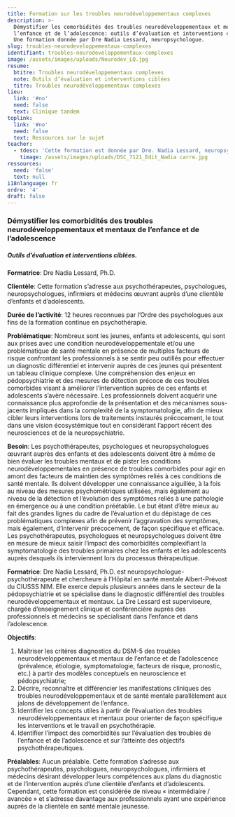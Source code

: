 ```yaml
---
title: Formation sur les troubles neurodéveloppementaux complexes
description: >-
  Démystifier les comorbidités des troubles neurodéveloppementaux et mentaux de
  l’enfance et de l’adolescence: outils d’évaluation et interventions ciblées.
  Une formation donnée par Dre Nadia Lessard, neuropsychologue.
slug: troubles-neurodeveloppementaux-complexes
identifiant: troubles-neurodeveloppementaux-complexes
image: /assets/images/uploads/Neurodev_LQ.jpg
resume:
  btitre: Troubles neurodéveloppementaux complexes
  note: Outils d’évaluation et interventions ciblées
  titre: Troubles neurodéveloppementaux complexes
lieu:
  link: '#no'
  need: false
  text: Clinique tandem
toplink:
  link: '#no'
  need: false
  text: Ressources sur le sujet
teacher:
  - tdesc: 'Cette formation est donnée par Dre. Nadia Lessard, neuropsychologue.'
    timage: /assets/images/uploads/DSC_7121_Edit_Nadia carre.jpg
ressources:
  need: 'false'
  text: null
i18nlanguage: fr
ordre: '4'
draft: false
---
```


### Démystifier les comorbidités des troubles neurodéveloppementaux et mentaux de l’enfance et de l’adolescence 
##### Outils d’évaluation et interventions ciblées.

**Formatrice**: Dre Nadia Lessard, Ph.D. 

**Clientèle**: Cette formation s’adresse aux psychothérapeutes, psychologues, neuropsychologues, infirmiers et médecins œuvrant auprès d’une clientèle d’enfants et d’adolescents.

**Durée de l’activité**: 12 heures reconnues par l’Ordre des psychologues aux fins de la formation continue en psychothérapie.

**Problématique**: Nombreux sont les jeunes, enfants et adolescents, qui sont aux prises avec une condition neurodéveloppementale et/ou une problématique de santé mentale en présence de multiples facteurs de risque confrontant les professionnels à se sentir peu outillés pour effectuer un diagnostic différentiel et intervenir auprès de ces jeunes qui présentent un tableau clinique complexe. Une compréhension des enjeux en pédopsychiatrie et des mesures de détection précoce de ces troubles comorbides visant à améliorer l’intervention auprès de ces enfants et adolescents s’avère nécessaire. Les professionnels doivent acquérir une connaissance plus approfondie de la présentation et des mécanismes sous-jacents impliqués dans la complexité de la symptomatologie, afin de mieux cibler leurs interventions lors de traitements instaurés précocement, le tout dans une vision écosystémique tout en considérant l’apport récent des neurosciences et de la neuropsychiatrie.

**Besoin**: Les psychothérapeutes, psychologues et neuropsychologues œuvrant auprès des enfants et des adolescents doivent être à même de bien évaluer les troubles mentaux et de pister les conditions neurodéveloppementales en présence de troubles comorbides pour agir en amont des facteurs de maintien des symptômes reliés à ces conditions de santé mentale. Ils doivent développer une connaissance aiguillée, à la fois au niveau des mesures psychométriques utilisées, mais également au niveau de la détection et l’évolution des symptômes reliés à une pathologie en émergence ou à une condition préétablie. Le but étant d’être mieux au fait des grandes lignes du cadre de l’évaluation et du dépistage de ces problématiques complexes afin de prévenir l’aggravation des symptômes, mais également, d’intervenir précocement, de façon spécifique et efficace. Les psychothérapeutes, psychologues et neuropsychologues doivent être en mesure de mieux saisir l’impact des comorbidités complexifiant la symptomatologie des troubles primaires chez les enfants et les adolescents auprès desquels ils interviennent lors du processus thérapeutique.

**Formatrice**: Dre Nadia Lessard, Ph.D. est neuropsychologue-psychothérapeute et chercheure à l’Hôpital en santé mentale Albert-Prévost du CIUSSS NIM. Elle exerce depuis plusieurs années dans le secteur de la pédopsychiatrie et se spécialise dans le diagnostic différentiel des troubles neurodéveloppementaux et mentaux. La Dre Lessard est superviseure, chargée d’enseignement clinique et conférencière auprès des professionnels et médecins se spécialisant dans l’enfance et dans l’adolescence.  


**Objectifs**:

1. Maîtriser les critères diagnostics du DSM-5 des troubles neurodéveloppementaux et mentaux de l’enfance et de l’adolescence (prévalence, étiologie, symptomatologie, facteurs de risque, pronostic, etc.) à partir des modèles conceptuels en neuroscience et pédopsychiatrie;			
2. Décrire, reconnaître et différencier les manifestations cliniques des troubles neurodéveloppementaux et de santé mentale parallèlement aux jalons de développement de l’enfance.
3. Identifier les concepts utiles à partir de l’évaluation des troubles neurodéveloppementaux et mentaux pour orienter de façon spécifique les interventions et le travail en psychothérapie.
4. Identifier l’impact des comorbidités sur l’évaluation des troubles de l’enfance et de l’adolescence et sur l’atteinte des objectifs psychothérapeutiques.

**Préalables**: Aucun préalable. Cette formation s’adresse aux psychothérapeutes, psychologues, neuropsychologues, infirmiers et médecins désirant développer leurs compétences aux plans du diagnostic et de l’intervention auprès d’une clientèle d’enfants et d’adolescents. Cependant, cette formation est considérée de niveau « intermédiaire / avancée » et s’adresse davantage aux professionnels ayant une expérience auprès de la clientèle en santé mentale jeunesse.












